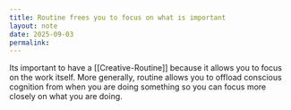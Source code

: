 ```yaml
---
title: Routine frees you to focus on what is important
layout: note
date: 2025-09-03
permalink:
---
```

Its important to have a [[Creative-Routine]] because it allows you to focus on the work itself. More generally, routine allows you to offload conscious cognition from when you are doing something so you can focus more closely on what you are doing.



